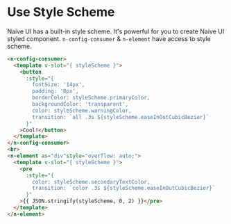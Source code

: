 # Use Style Scheme
Naive UI has a built-in style scheme. It's powerful for you to create Naive UI styled component. `n-config-consumer` & `n-element` have access to style scheme.
```html
<n-config-consumer>
  <template v-slot="{ styleScheme }">
    <button
      :style="{
        fontSize: '14px',
        padding: '8px',
        borderColor: styleScheme.primaryColor,
        backgroundColor: 'transparent',
        color: styleScheme.warningColor,
        transition: `all .3s ${styleScheme.easeInOutCubicBezier}`
      }"
    >Cool!</button>
  </template>
</n-config-consumer>
<br>
<n-element as="div"style="overflow: auto;">
  <template v-slot="{ styleScheme }">
    <pre
      :style="{
        color: styleScheme.secondaryTextColor,
        transition: `color .3s ${styleScheme.easeInOutCubicBezier}`
      }"
    >{{ JSON.stringify(styleScheme, 0, 2) }}</pre>
  </template>
</n-element>
```